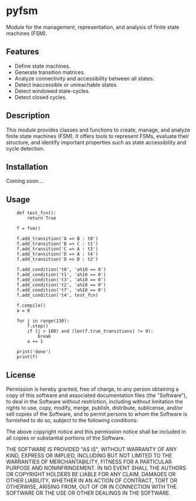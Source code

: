 # pyfsm

Module for the management, representation, and analysis of finite state machines (FSM).

## Features

- Define state machines.
- Generate transition matrices.
- Analyze connectivity and accessibility between all states.
- Detect inaccessible or unreachable states.
- Detect windowed state-cycles.
- Detect closed cycles.

## Description

This module provides classes and functions to create, manage, and analyze finite state machines (FSM). It offers tools to represent FSMs, evaluate their structure, and identify important properties such as state accessibility and cycle detection.

## Installation

Coming soon....

## Usage
```
    def test_fcn():
        return True

    f = fsm()

    f.add_transition('A => B : t0')
    f.add_transition('B => C : t1')
    f.add_transition('C => A : t3')
    f.add_transition('D => A : t4')
    f.add_transition('D => D : t2')

    f.add_condition('t0', 'a%10 == 0')
    f.add_condition('t1', 'a%10 == 0')
    f.add_condition('t3', 'a%10 == 0')
    f.add_condition('t2', 'a%10 == 0')
    f.add_condition('t7', 'a%10 == 0')
    f.add_condition('t4', test_fcn)
    
    f.compile()
    a = 0

    for j in range(130): 
        f.step()
        if (j > 100) and (len(f.true_transitions) != 0): 
            break
        a += 1

    print('done')
    print(f)
```

## License

Permission is hereby granted, free of charge, to any person obtaining a copy
of this software and associated documentation files (the "Software"), to deal
in the Software without restriction, including without limitation the rights
to use, copy, modify, merge, publish, distribute, sublicense, and/or sell
copies of the Software, and to permit persons to whom the Software is
furnished to do so, subject to the following conditions:

The above copyright notice and this permission notice shall be included in all
copies or substantial portions of the Software.

THE SOFTWARE IS PROVIDED "AS IS", WITHOUT WARRANTY OF ANY KIND, EXPRESS OR
IMPLIED, INCLUDING BUT NOT LIMITED TO THE WARRANTIES OF MERCHANTABILITY,
FITNESS FOR A PARTICULAR PURPOSE AND NONINFRINGEMENT. IN NO EVENT SHALL THE
AUTHORS OR COPYRIGHT HOLDERS BE LIABLE FOR ANY CLAIM, DAMAGES OR OTHER
LIABILITY, WHETHER IN AN ACTION OF CONTRACT, TORT OR OTHERWISE, ARISING FROM,
OUT OF OR IN CONNECTION WITH THE SOFTWARE OR THE USE OR OTHER DEALINGS IN THE
SOFTWARE.


